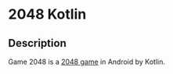 # 2048 Kotlin

## Description
Game 2048 is a [2048 game](https://en.wikipedia.org/wiki/2048_(video_game)) in Android by Kotlin.
